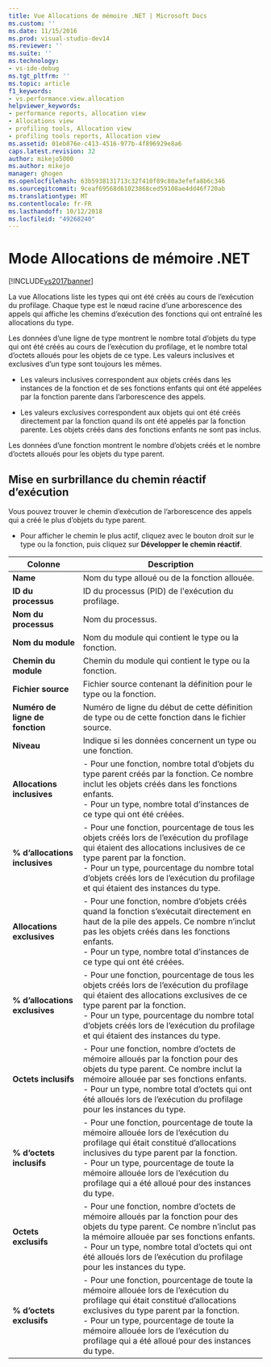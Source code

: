 ```yaml
---
title: Vue Allocations de mémoire .NET | Microsoft Docs
ms.custom: ''
ms.date: 11/15/2016
ms.prod: visual-studio-dev14
ms.reviewer: ''
ms.suite: ''
ms.technology:
- vs-ide-debug
ms.tgt_pltfrm: ''
ms.topic: article
f1_keywords:
- vs.performance.view.allocation
helpviewer_keywords:
- performance reports, allocation view
- Allocations view
- profiling tools, Allocation view
- profiling tools reports, Allocation view
ms.assetid: 01eb876e-c413-4516-977b-4f896929e8a6
caps.latest.revision: 32
author: mikejo5000
ms.author: mikejo
manager: ghogen
ms.openlocfilehash: 63b5938131713c32f410f89c80a3efefa8b6c346
ms.sourcegitcommit: 9ceaf69568d61023868ced59108ae4dd46f720ab
ms.translationtype: MT
ms.contentlocale: fr-FR
ms.lasthandoff: 10/12/2018
ms.locfileid: "49268240"
---
```

# <a name="net-memory-allocations-view"></a>Mode Allocations de mémoire .NET
[!INCLUDE[vs2017banner](../includes/vs2017banner.md)]

La vue Allocations liste les types qui ont été créés au cours de l’exécution du profilage. Chaque type est le nœud racine d’une arborescence des appels qui affiche les chemins d’exécution des fonctions qui ont entraîné les allocations du type.  
  
 Les données d’une ligne de type montrent le nombre total d’objets du type qui ont été créés au cours de l’exécution du profilage, et le nombre total d’octets alloués pour les objets de ce type. Les valeurs inclusives et exclusives d’un type sont toujours les mêmes.  
  
-   Les valeurs inclusives correspondent aux objets créés dans les instances de la fonction et de ses fonctions enfants qui ont été appelées par la fonction parente dans l’arborescence des appels.  
  
-   Les valeurs exclusives correspondent aux objets qui ont été créés directement par la fonction quand ils ont été appelés par la fonction parente. Les objets créés dans des fonctions enfants ne sont pas inclus.  
  
 Les données d’une fonction montrent le nombre d’objets créés et le nombre d’octets alloués pour les objets du type parent.  
  
## <a name="highlighting-the-execution-hot-path"></a>Mise en surbrillance du chemin réactif d’exécution  
 Vous pouvez trouver le chemin d’exécution de l’arborescence des appels qui a créé le plus d’objets du type parent.  
  
-   Pour afficher le chemin le plus actif, cliquez avec le bouton droit sur le type ou la fonction, puis cliquez sur **Développer le chemin réactif**.  
  
|Colonne|Description|  
|------------|-----------------|  
|**Name**|Nom du type alloué ou de la fonction allouée.|  
|**ID du processus**|ID du processus (PID) de l'exécution du profilage.|  
|**Nom du processus**|Nom du processus.|  
|**Nom du module**|Nom du module qui contient le type ou la fonction.|  
|**Chemin du module**|Chemin du module qui contient le type ou la fonction.|  
|**Fichier source**|Fichier source contenant la définition pour le type ou la fonction.|  
|**Numéro de ligne de fonction**|Numéro de ligne du début de cette définition de type ou de cette fonction dans le fichier source.|  
|**Niveau**|Indique si les données concernent un type ou une fonction.|  
|**Allocations inclusives**|-   Pour une fonction, nombre total d’objets du type parent créés par la fonction. Ce nombre inclut les objets créés dans les fonctions enfants.<br />-   Pour un type, nombre total d’instances de ce type qui ont été créées.|  
|**% d’allocations inclusives**|-   Pour une fonction, pourcentage de tous les objets créés lors de l’exécution du profilage qui étaient des allocations inclusives de ce type parent par la fonction.<br />-   Pour un type, pourcentage du nombre total d’objets créés lors de l’exécution du profilage et qui étaient des instances du type.|  
|**Allocations exclusives**|-   Pour une fonction, nombre d’objets créés quand la fonction s’exécutait directement en haut de la pile des appels. Ce nombre n’inclut pas les objets créés dans les fonctions enfants.<br />-   Pour un type, nombre total d’instances de ce type qui ont été créées.|  
|**% d’allocations exclusives**|-   Pour une fonction, pourcentage de tous les objets créés lors de l’exécution du profilage qui étaient des allocations exclusives de ce type parent par la fonction.<br />-   Pour un type, pourcentage du nombre total d’objets créés lors de l’exécution du profilage et qui étaient des instances du type.|  
|**Octets inclusifs**|-   Pour une fonction, nombre d’octets de mémoire alloués par la fonction pour des objets du type parent. Ce nombre inclut la mémoire allouée par ses fonctions enfants.<br />-   Pour un type, nombre total d’octets qui ont été alloués lors de l’exécution du profilage pour les instances du type.|  
|**% d’octets inclusifs**|-   Pour une fonction, pourcentage de toute la mémoire allouée lors de l’exécution du profilage qui était constitué d’allocations inclusives du type parent par la fonction.<br />-   Pour un type, pourcentage de toute la mémoire allouée lors de l’exécution du profilage qui a été alloué pour des instances du type.|  
|**Octets exclusifs**|-   Pour une fonction, nombre d’octets de mémoire alloués par la fonction pour des objets du type parent. Ce nombre n’inclut pas la mémoire allouée par ses fonctions enfants.<br />-   Pour un type, nombre total d’octets qui ont été alloués lors de l’exécution du profilage pour les instances du type.|  
|**% d’octets exclusifs**|-   Pour une fonction, pourcentage de toute la mémoire allouée lors de l’exécution du profilage qui était constitué d’allocations exclusives du type parent par la fonction.<br />-   Pour un type, pourcentage de toute la mémoire allouée lors de l’exécution du profilage qui a été alloué pour des instances du type.|



